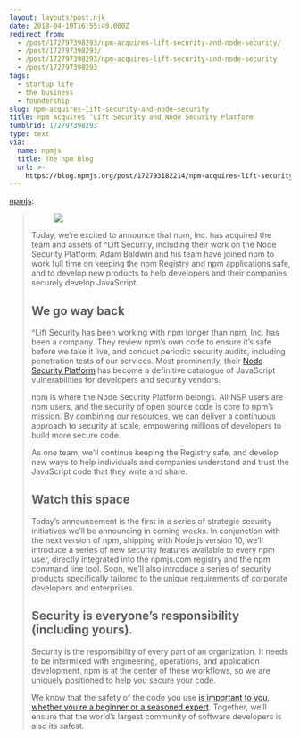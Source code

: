 ```yaml
---
layout: layouts/post.njk
date: 2018-04-10T16:55:49.000Z
redirect_from:
  - /post/172797398293/npm-acquires-lift-security-and-node-security/
  - /post/172797398293/
  - /post/172797398293/npm-acquires-lift-security-and-node-security
  - /post/172797398293
tags:
  - startup life
  - the business
  - foundership
slug: npm-acquires-lift-security-and-node-security
title: npm Acquires ^Lift Security and Node Security Platform
tumblrid: 172797398293
type: text
via:
  name: npmjs
  title: The npm Blog
  url: >-
    https://blog.npmjs.org/post/172793182214/npm-acquires-lift-security-and-node-security
---
```

<p><a href="http://blog.npmjs.org/post/172793182214/npm-acquires-lift-security-and-node-security" class="tumblr_blog">npmjs</a>:</p>

<blockquote>
<figure class="tmblr-full" data-orig-height="289" data-orig-width="1200"><img src="https://66.media.tumblr.com/7375b9960741db224d1507a5d2b4358a/tumblr_inline_p6y00tw6YC1uum5zo_540.png" data-orig-height="289" data-orig-width="1200"/></figure><p>Today, we’re excited to announce that npm, Inc. has acquired the team and assets of ^Lift Security, including their work on the Node Security Platform. Adam Baldwin and his team have joined npm to work full time on keeping the npm Registry and npm applications safe, and to develop new products to help developers and their companies securely develop JavaScript.<br/></p>
<h2>We go way back</h2>
<p>^Lift Security has been working with npm longer than npm, Inc. has been a company. They review npm’s own code to ensure it’s safe before we take it live, and conduct periodic security audits, including penetration tests of our services. Most prominently, their <a href="https://nodesecurity.io">Node Security Platform</a> has become a definitive catalogue of JavaScript vulnerabilities for developers and security vendors.</p>
<p>npm is where the Node Security Platform belongs. All NSP users are npm users, and the security of open source code is core to npm’s mission. By combining our resources, we can deliver a continuous approach to security at scale, empowering millions of developers to build more secure code.</p>
<p>As one team, we’ll continue keeping the Registry safe, and develop new ways to help individuals and companies understand and trust the JavaScript code that they write and share.</p>
<h2>Watch this space</h2>
<p>Today’s announcement is the first in a series of strategic security initiatives we’ll be announcing in coming weeks. In conjunction with the next version of npm, shipping with Node.js version 10, we’ll introduce a series of new security features available to every npm user, directly integrated into the npmjs.com registry and the npm command line tool. Soon, we’ll also introduce a series of security products specifically tailored to the unique requirements of corporate developers and enterprises.</p>
<h2>Security is everyone’s responsibility (including yours).</h2>
<p>Security is the responsibility of every part of an organization. It needs to be intermixed with engineering, operations, and application development. npm is at the center of these workflows, so we are uniquely positioned to help you secure your code.</p>
<p>We know that the safety of the code you use <a href="https://medium.com/npm-inc/security-in-the-js-community-4bac032e553b">is important to you, whether you’re a beginner or a seasoned expert</a>. Together, we’ll ensure that the world’s largest community of software developers is also its safest.</p>
</blockquote>
